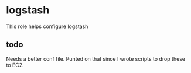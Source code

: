 # logstash

This role helps configure logstash

## todo

Needs a better conf file. Punted on that since I wrote scripts to drop these to
EC2.
